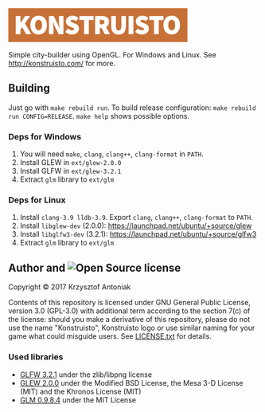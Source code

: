 <img src="graphics/konstruisto.png" width="360"/>

Simple city-builder using OpenGL. For Windows and Linux. See http://konstruisto.com/ for more.

## Building

Just go with `make rebuild run`. To build release configuration: `make rebuild run CONFIG=RELEASE`. `make help` shows possible options.

### Deps for Windows

1. You will need `make`, `clang`, `clang++`, `clang-format` in `PATH`.
2. Install GLEW in `ext/glew-2.0.0`
3. Install GLFW in `ext/glew-3.2.1`
4. Extract `glm` library to `ext/glm`

### Deps for Linux

1. Install `clang-3.9 lldb-3.9`. Export `clang`, `clang++`, `clang-format` to `PATH`.
2. Install `libglew-dev` (2.0.0): https://launchpad.net/ubuntu/+source/glew
3. Install `libglfw3-dev` (3.2.1): https://launchpad.net/ubuntu/+source/glfw3
4. Extract `glm` library to `ext/glm`

## Author and <img src="https://opensource.org/files/osi_symbol.png" height="20" alt="Open Source" /> license

Copyright &copy; 2017 Krzysztof Antoniak

Contents of this repository is licensed under GNU General Public License, version 3.0 (GPL-3.0) with additional term according to the section 7(c) of the license: should you make a derivative of this repository, please do not use the name "Konstruisto", Konstruisto logo or use similar naming for your game what could misguide users. See [LICENSE.txt]() for details.

### Used libraries

* [GLFW 3.2.1](http://www.glfw.org/) under the zlib/libpng license
* [GLEW 2.0.0](http://glew.sourceforge.net/) under the Modified BSD License, the Mesa 3-D License (MIT) and the Khronos License (MIT)
* [GLM 0.9.8.4](http://glm.g-truc.net/0.9.8/index.html) under the MIT License